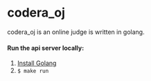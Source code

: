 # codera_oj
codera_oj is an online judge is written in golang.

#### Run the api server locally: 
1. [Install Golang](https://github.com/sysdevbd/sysdevbd.github.io/tree/master/go)
2. `$ make run`
